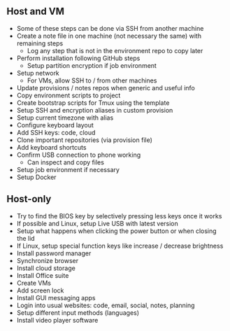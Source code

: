 ## Host and VM

- Some of these steps can be done via SSH from another machine
- Create a note file in one machine (not necessary the same) with remaining steps
    - Log any step that is not in the environment repo to copy later
- Perform installation following GitHub steps
    - Setup partition encryption if job environment
- Setup network
    - For VMs, allow SSH to / from other machines
- Update provisions / notes repos when generic and useful info
- Copy environment scripts to project
- Create bootstrap scripts for Tmux using the template
- Setup SSH and encryption aliases in custom provision
- Setup current timezone with alias
- Configure keyboard layout
- Add SSH keys: code, cloud
- Clone important repositories (via provision file)
- Add keyboard shortcuts
- Confirm USB connection to phone working
    - Can inspect and copy files
- Setup job environment if necessary
- Setup Docker

## Host-only

- Try to find the BIOS key by selectively pressing less keys once it works
- If possible and Linux, setup Live USB with latest version
- Setup what happens when clicking the power button or when closing the lid
- If Linux, setup special function keys like increase / decrease brightness
- Install password manager
- Synchronize browser
- Install cloud storage
- Install Office suite
- Create VMs
- Add screen lock
- Install GUI messaging apps
- Login into usual websites: code, email, social, notes, planning
- Setup different input methods (languages)
- Install video player software
